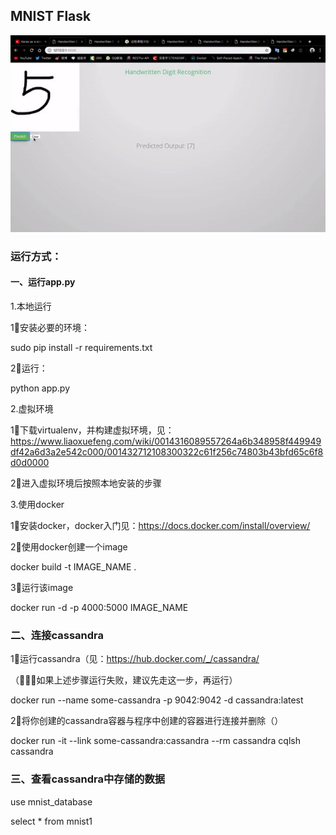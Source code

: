 ## MNIST Flask
![image](https://github.com/adi0111/Mnist/blob/master/ezgif-4-97402aa376b6.gif)
### 运行方式：
#### 一、运行app.py
 1.本地运行
 
 1⃣️安装必要的环境：
 
 sudo pip install -r requirements.txt
 
 2⃣️运行：
 
 python app.py
 
 2.虚拟环境

1⃣️下载virtualenv，并构建虚拟环境，见：https://www.liaoxuefeng.com/wiki/0014316089557264a6b348958f449949df42a6d3a2e542c000/001432712108300322c61f256c74803b43bfd65c6f8d0d0000

2⃣️进入虚拟环境后按照本地安装的步骤

3.使用docker

1⃣️安装docker，docker入门见：https://docs.docker.com/install/overview/

2⃣️使用docker创建一个image

docker build -t IMAGE_NAME .

3⃣️运行该image

docker run -d -p 4000:5000 IMAGE_NAME


### 二、连接cassandra

1⃣️运行cassandra（见：https://hub.docker.com/_/cassandra/

（🌟🌟🌟如果上述步骤运行失败，建议先走这一步，再运行）

docker run --name some-cassandra -p 9042:9042 -d cassandra:latest

2⃣️将你创建的cassandra容器与程序中创建的容器进行连接并删除（）

docker run -it --link some-cassandra:cassandra --rm cassandra cqlsh cassandra



### 三、查看cassandra中存储的数据

use mnist_database

select * from mnist1


